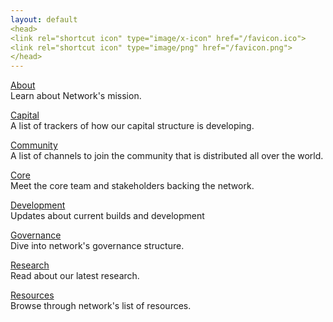 ```yaml
---
layout: default
<head>
<link rel="shortcut icon" type="image/x-icon" href="/favicon.ico">
<link rel="shortcut icon" type="image/png" href="/favicon.png">
</head>
---
```


<a href="https://network.com.de/development">About</a>
<br>
Learn about Network's mission.

<a href="https://network.com.de/capital">Capital</a>
<br>
A list of trackers of how our capital structure is developing.

<a href="https://network.com.de/community">Community</a>
<br>
A list of channels to join the community that is distributed all over the world.

<a href="https://network.com.de/core">Core</a>
<br>
Meet the core team and stakeholders backing the network.

<a href="https://network.com.de/development">Development</a>
<br>
Updates about current builds and development 

<a href="https://network.com.de/research">Governance</a>
<br>
Dive into network's governance structure.

<a href="https://network.com.de/research">Research</a>
<br>
Read about our latest research. 

<a href="https://network.com.de/network.pdf">Resources</a>
<br>
Browse through network's list of resources.




